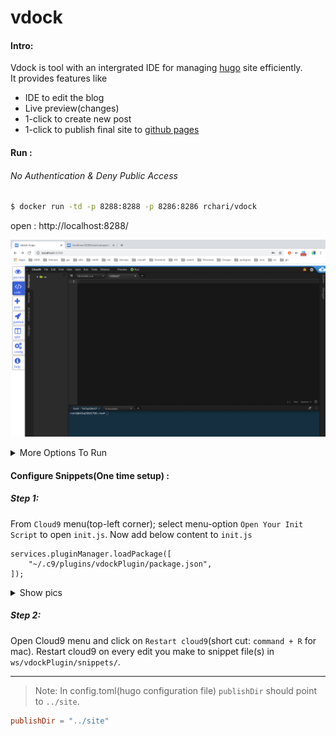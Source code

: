 # vdock
#### Intro:
Vdock is tool with an intergrated IDE for managing [hugo](https://gohugo.io/) site efficiently. 
<br>
It provides features like
* IDE to edit the blog
* Live preview(changes)
* 1-click to create new post
* 1-click to publish final site to [github pages](https://pages.github.com/)


#### Run :
###### No Authentication & Deny Public Access
``` bash
$ docker run -td -p 8288:8288 -p 8286:8286 rchari/vdock
```
open : http://localhost:8288/

![vdock Home page](pics/home.png)


<details><summary> More Options To Run</summary>
<p>

###### With Authentication & Deny Public Access
```bash
$ docker run -td -p 8288:8288 -p 8286:8286 -e AUTH=<username>:<password> rchari/vdock
```

###### No Authentication & Allow Public Access
```bash
$ docker run -td -p 8288:8288 -p 8286:8286 -e ALLOW_PUBLIC_ACCESS=YES rchari/vdock
```
###### With Authentication & Allow Public Access
```bash
$ docker run -td -e AUTH=<username>:<password> ALLOW_PUBLIC_ACCESS=YES \
    -p 8288:8288 -p 8286:8286 rchari/vdock
```
</p>
</details>

#### Configure Snippets(One time setup) :
##### Step 1:
From `Cloud9` menu(top-left corner); select menu-option `Open Your Init Script` to open `init.js`. Now add below content to `init.js`
```
services.pluginManager.loadPackage([
    "~/.c9/plugins/vdockPlugin/package.json",
]);
```
<details><summary>Show pics</summary>
<p>
    
###### Copy above content to init.js file
![Open Your Init Script](pics/initjs.png)
---
###### Restart Cloud9
![Restart Cloud9](pics/restart.png)

</P>
</details>

##### Step 2:
Open Cloud9 menu and click on `Restart cloud9`(short cut: `command + R` for mac). 
Restart cloud9 on every edit you make to snippet file(s) in `ws/vdockPlugin/snippets/`.

---
> Note: In config.toml(hugo configuration file) `publishDir` should point to `../site`.
```toml
publishDir = "../site"
```

